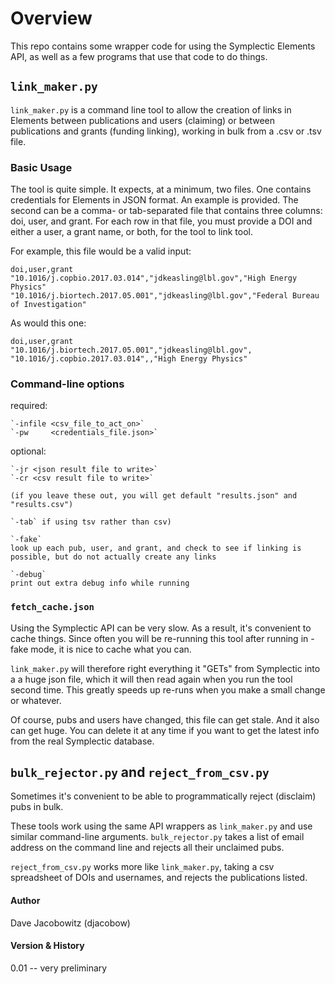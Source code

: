 # Overview

This repo contains some wrapper code for using the Symplectic Elements API,
as well as a few programs that use that code to do things.

## `link_maker.py`

`link_maker.py` is a command line tool to allow the creation of links
in Elements between publications and users (claiming) or between publications
and grants (funding linking), working in bulk from a .csv or .tsv file.

### Basic Usage

The tool is quite simple. It expects, at a minimum, two files. One contains
credentials for Elements in JSON format. An example is provided. The second
can be a comma- or tab-separated file that contains three columns: doi,
user, and grant. For each row in that file, you must provide a DOI and 
either a user, a grant name, or both, for the tool to link tool.

For example, this file would be a valid input:
```csv
doi,user,grant
"10.1016/j.copbio.2017.03.014","jdkeasling@lbl.gov","High Energy Physics"
"10.1016/j.biortech.2017.05.001","jdkeasling@lbl.gov","Federal Bureau of Investigation"
```

As would this one:

```csv
doi,user,grant
"10.1016/j.biortech.2017.05.001","jdkeasling@lbl.gov",
"10.1016/j.copbio.2017.03.014",,"High Energy Physics"
```

### Command-line options

required:

    `-infile <csv_file_to_act_on>`
    `-pw     <credentials_file.json>`

optional:

    `-jr <json result file to write>`
    `-cr <csv result file to write>`

    (if you leave these out, you will get default "results.json" and "results.csv")

    `-tab` if using tsv rather than csv)

    `-fake` 
    look up each pub, user, and grant, and check to see if linking is
    possible, but do not actually create any links

    `-debug`
    print out extra debug info while running

### `fetch_cache.json`

Using the Symplectic API can be very slow. As a result, it's convenient
to cache things. Since often you will be re-running this tool after running
in -fake mode, it is nice to cache what you can.

`link_maker.py` will therefore right everything it "GETs" from Symplectic
into a a huge json file, which it will then read again when you run the 
tool second time. This greatly speeds up re-runs when you make a small
change or whatever.

Of course, pubs and users have changed, this file can get stale. And it 
also can get huge. You can delete it at any time if you want to get the 
latest info from the real Symplectic database.

## `bulk_rejector.py` and `reject_from_csv.py`

Sometimes it's convenient to be able to programmatically reject (disclaim)
pubs in bulk.

These tools work using the same API wrappers as `link_maker.py` and
use similar command-line arguments. `bulk_rejector.py` takes a list of 
email address on the command line and rejects all their unclaimed pubs.

`reject_from_csv.py` works more like `link_maker.py`, taking a csv 
spreadsheet of DOIs and usernames, and rejects the publications listed.

#### Author

Dave Jacobowitz (djacobow)

#### Version & History

0.01 -- very preliminary 
